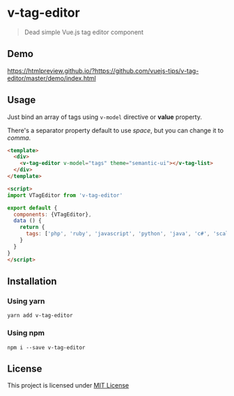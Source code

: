 # v-tag-editor

> Dead simple Vue.js tag editor component

## Demo

https://htmlpreview.github.io/?https://github.com/vuejs-tips/v-tag-editor/master/demo/index.html

## Usage

Just bind an array of tags using `v-model` directive or **value** property.

There's a separator property default to use *space*, but you can change it to *comma*.

```html
<template>
  <div>
    <v-tag-editor v-model="tags" theme="semantic-ui"></v-tag-list>
  </div>
</template>

<script>
import VTagEditor from 'v-tag-editor'

export default {
  components: {VTagEditor},
  data () {
    return {
      tags: ['php', 'ruby', 'javascript', 'python', 'java', 'c#', 'scala', 'closure']
    }
  }
}
</script>
```

## Installation

### Using yarn

`yarn add v-tag-editor`

### Using npm

`npm i --save v-tag-editor`

## License

This project is licensed under [MIT License](http://en.wikipedia.org/wiki/MIT_License)
